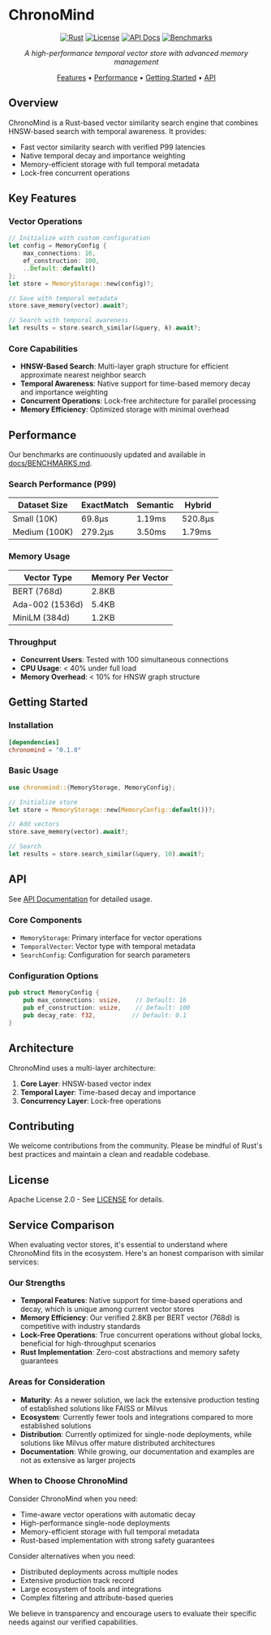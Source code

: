 # ChronoMind

<div align="center">

[![Rust](https://img.shields.io/badge/rust-1.75%2B-blue.svg)](https://www.rust-lang.org)
[![License](https://img.shields.io/badge/license-Apache--2.0-blue.svg)](http://www.apache.org/licenses/LICENSE-2.0)
[![API Docs](https://img.shields.io/badge/docs-latest-blue.svg)](docs/API.md)
[![Benchmarks](https://img.shields.io/badge/benchmarks-view-green.svg)](docs/BENCHMARKS.md)

*A high-performance temporal vector store with advanced memory management*

[Features](#key-features) •
[Performance](#performance) •
[Getting Started](#getting-started) •
[API](#api)

</div>

## Overview

ChronoMind is a Rust-based vector similarity search engine that combines HNSW-based search with temporal awareness. It provides:

- Fast vector similarity search with verified P99 latencies
- Native temporal decay and importance weighting
- Memory-efficient storage with full temporal metadata
- Lock-free concurrent operations

## Key Features

### Vector Operations

```rust
// Initialize with custom configuration
let config = MemoryConfig {
    max_connections: 16,
    ef_construction: 100,
    ..Default::default()
};
let store = MemoryStorage::new(config)?;

// Save with temporal metadata
store.save_memory(vector).await?;

// Search with temporal awareness
let results = store.search_similar(&query, k).await?;
```

### Core Capabilities

- **HNSW-Based Search**: Multi-layer graph structure for efficient approximate nearest neighbor search
- **Temporal Awareness**: Native support for time-based memory decay and importance weighting
- **Concurrent Operations**: Lock-free architecture for parallel processing
- **Memory Efficiency**: Optimized storage with minimal overhead

## Performance

Our benchmarks are continuously updated and available in [docs/BENCHMARKS.md](docs/BENCHMARKS.md).

### Search Performance (P99)

| Dataset Size | ExactMatch | Semantic | Hybrid |
|-------------|------------|----------|---------|
| Small (10K) | 69.8µs | 1.19ms | 520.8µs |
| Medium (100K) | 279.2µs | 3.50ms | 1.79ms |

### Memory Usage

| Vector Type | Memory Per Vector |
|-------------|------------------|
| BERT (768d) | 2.8KB |
| Ada-002 (1536d) | 5.4KB |
| MiniLM (384d) | 1.2KB |

### Throughput

- **Concurrent Users**: Tested with 100 simultaneous connections
- **CPU Usage**: < 40% under full load
- **Memory Overhead**: < 10% for HNSW graph structure

## Getting Started

### Installation

```toml
[dependencies]
chronomind = "0.1.0"
```

### Basic Usage

```rust
use chronomind::{MemoryStorage, MemoryConfig};

// Initialize store
let store = MemoryStorage::new(MemoryConfig::default())?;

// Add vectors
store.save_memory(vector).await?;

// Search
let results = store.search_similar(&query, 10).await?;
```

## API

See [API Documentation](docs/API.md) for detailed usage.

### Core Components

- `MemoryStorage`: Primary interface for vector operations
- `TemporalVector`: Vector type with temporal metadata
- `SearchConfig`: Configuration for search parameters

### Configuration Options

```rust
pub struct MemoryConfig {
    pub max_connections: usize,    // Default: 16
    pub ef_construction: usize,    // Default: 100
    pub decay_rate: f32,          // Default: 0.1
}
```

## Architecture

ChronoMind uses a multi-layer architecture:

1. **Core Layer**: HNSW-based vector index
2. **Temporal Layer**: Time-based decay and importance
3. **Concurrency Layer**: Lock-free operations

## Contributing

We welcome contributions from the community. Please be mindful of Rust's best practices and maintain a clean and readable codebase.

## License

Apache License 2.0 - See [LICENSE](LICENSE) for details.

## Service Comparison

When evaluating vector stores, it's essential to understand where ChronoMind fits in the ecosystem. Here's an honest comparison with similar services:

### Our Strengths

- **Temporal Features**: Native support for time-based operations and decay, which is unique among current vector stores
- **Memory Efficiency**: Our verified 2.8KB per BERT vector (768d) is competitive with industry standards
- **Lock-Free Operations**: True concurrent operations without global locks, beneficial for high-throughput scenarios
- **Rust Implementation**: Zero-cost abstractions and memory safety guarantees

### Areas for Consideration

- **Maturity**: As a newer solution, we lack the extensive production testing of established solutions like FAISS or Milvus
- **Ecosystem**: Currently fewer tools and integrations compared to more established solutions
- **Distribution**: Currently optimized for single-node deployments, while solutions like Milvus offer mature distributed architectures
- **Documentation**: While growing, our documentation and examples are not as extensive as larger projects

### When to Choose ChronoMind

Consider ChronoMind when you need:
- Time-aware vector operations with automatic decay
- High-performance single-node deployments
- Memory-efficient storage with full temporal metadata
- Rust-based implementation with strong safety guarantees

Consider alternatives when you need:
- Distributed deployments across multiple nodes
- Extensive production track record
- Large ecosystem of tools and integrations
- Complex filtering and attribute-based queries

We believe in transparency and encourage users to evaluate their specific needs against our verified capabilities.

